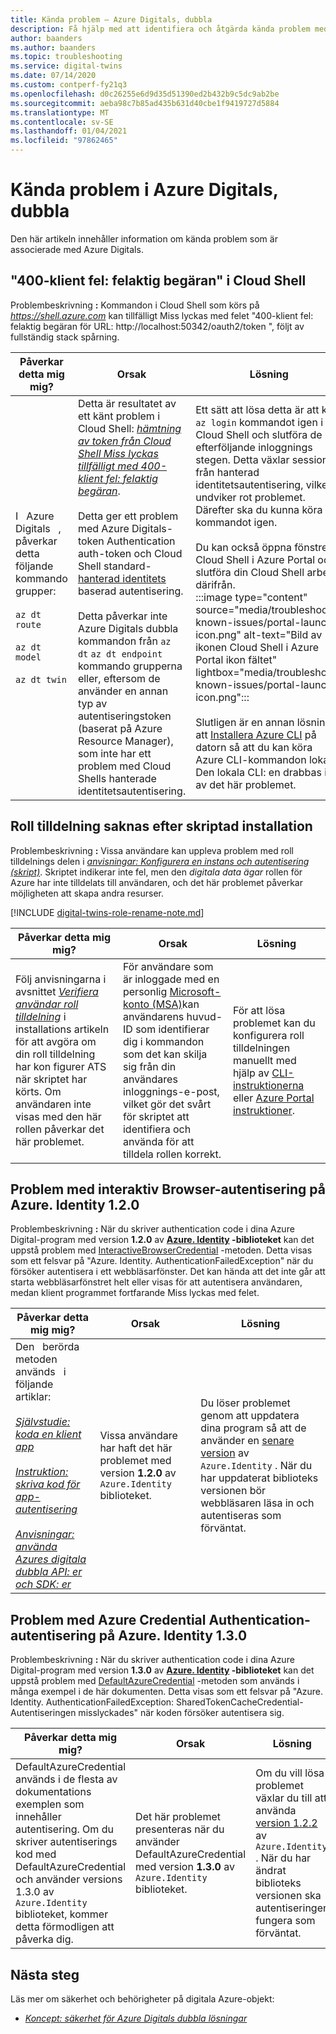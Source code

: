 ```yaml
---
title: Kända problem – Azure Digitals, dubbla
description: Få hjälp med att identifiera och åtgärda kända problem med Azure Digitals.
author: baanders
ms.author: baanders
ms.topic: troubleshooting
ms.service: digital-twins
ms.date: 07/14/2020
ms.custom: contperf-fy21q3
ms.openlocfilehash: d0c26255e6d9d35d51390ed2b432b9c5dc9ab2be
ms.sourcegitcommit: aeba98c7b85ad435b631d40cbe1f9419727d5884
ms.translationtype: MT
ms.contentlocale: sv-SE
ms.lasthandoff: 01/04/2021
ms.locfileid: "97862465"
---
```

# <a name="known-issues-in-azure-digital-twins"></a>Kända problem i Azure Digitals, dubbla

Den här artikeln innehåller information om kända problem som är associerade med Azure Digitals.

## <a name="400-client-error-bad-request-in-cloud-shell"></a>"400-klient fel: felaktig begäran" i Cloud Shell

Problembeskrivning **:** Kommandon i Cloud Shell som körs på *https://shell.azure.com* kan tillfälligt Miss lyckas med felet "400-klient fel: felaktig begäran för URL: http://localhost:50342/oauth2/token ", följt av fullständig stack spårning.

| Påverkar detta mig mig? | Orsak | Lösning |
| --- | --- | --- |
| I &nbsp; Azure &nbsp; Digitals &nbsp; , påverkar detta följande kommando grupper:<br><br>`az dt route`<br><br>`az dt model`<br><br>`az dt twin` | Detta är resultatet av ett känt problem i Cloud Shell: [*hämtning av token från Cloud Shell Miss lyckas tillfälligt med 400-klient fel: felaktig begäran*](https://github.com/Azure/azure-cli/issues/11749).<br><br>Detta ger ett problem med Azure Digitals-token Authentication auth-token och Cloud Shell standard- [hanterad identitets](../active-directory/managed-identities-azure-resources/overview.md) baserad autentisering. <br><br>Detta påverkar inte Azure Digitals dubbla kommandon från `az dt` `az dt endpoint` kommando grupperna eller, eftersom de använder en annan typ av autentiseringstoken (baserat på Azure Resource Manager), som inte har ett problem med Cloud Shells hanterade identitetsautentisering. | Ett sätt att lösa detta är att köra `az login` kommandot igen i Cloud Shell och slutföra de efterföljande inloggnings stegen. Detta växlar sessionen från hanterad identitetsautentisering, vilket undviker rot problemet. Därefter ska du kunna köra kommandot igen.<br><br>Du kan också öppna fönstret Cloud Shell i Azure Portal och slutföra din Cloud Shell arbete därifrån.<br>:::image type="content" source="media/troubleshoot-known-issues/portal-launch-icon.png" alt-text="Bild av ikonen Cloud Shell i Azure Portal ikon fältet" lightbox="media/troubleshoot-known-issues/portal-launch-icon.png":::<br><br>Slutligen är en annan lösning att [Installera Azure CLI](/cli/azure/install-azure-cli?view=azure-cli-latest&preserve-view=true) på datorn så att du kan köra Azure CLI-kommandon lokalt. Den lokala CLI: en drabbas inte av det här problemet. |


## <a name="missing-role-assignment-after-scripted-setup"></a>Roll tilldelning saknas efter skriptad installation

Problembeskrivning **:** Vissa användare kan uppleva problem med roll tilldelnings delen i [*anvisningar: Konfigurera en instans och autentisering (skript)*](how-to-set-up-instance-scripted.md). Skriptet indikerar inte fel, men den *digitala data ägar* rollen för Azure har inte tilldelats till användaren, och det här problemet påverkar möjligheten att skapa andra resurser.

[!INCLUDE [digital-twins-role-rename-note.md](../../includes/digital-twins-role-rename-note.md)]

| Påverkar detta mig mig? | Orsak | Lösning |
| --- | --- | --- |
| Följ anvisningarna i avsnittet [*Verifiera användar roll tilldelning*](how-to-set-up-instance-scripted.md#verify-user-role-assignment) i installations artikeln för att avgöra om din roll tilldelning har kon figurer ATS när skriptet har körts. Om användaren inte visas med den här rollen påverkar det här problemet. | För användare som är inloggade med en personlig [Microsoft-konto (MSA)](https://account.microsoft.com/account)kan användarens huvud-ID som identifierar dig i kommandon som det kan skilja sig från din användares inloggnings-e-post, vilket gör det svårt för skriptet att identifiera och använda för att tilldela rollen korrekt. | För att lösa problemet kan du konfigurera roll tilldelningen manuellt med hjälp av [CLI-instruktionerna](how-to-set-up-instance-cli.md#set-up-user-access-permissions) eller [Azure Portal instruktioner](how-to-set-up-instance-portal.md#set-up-user-access-permissions). |

## <a name="issue-with-interactive-browser-authentication-on-azureidentity-120"></a>Problem med interaktiv Browser-autentisering på Azure. Identity 1.2.0

Problembeskrivning **:** När du skriver authentication code i dina Azure Digital-program med version **1.2.0** av **[Azure. Identity](/dotnet/api/azure.identity?view=azure-dotnet&preserve-view=true) -biblioteket** kan det uppstå problem med [InteractiveBrowserCredential](/dotnet/api/azure.identity.interactivebrowsercredential?view=azure-dotnet&preserve-view=true) -metoden. Detta visas som ett felsvar på "Azure. Identity. AuthenticationFailedException" när du försöker autentisera i ett webbläsarfönster. Det kan hända att det inte går att starta webbläsarfönstret helt eller visas för att autentisera användaren, medan klient programmet fortfarande Miss lyckas med felet.

| Påverkar detta mig mig? | Orsak | Lösning |
| --- | --- | --- |
| Den &nbsp; berörda &nbsp; metoden &nbsp; &nbsp; används &nbsp; i &nbsp; &nbsp; följande artiklar:<br><br>[*Självstudie: koda en klient app*](tutorial-code.md)<br><br>[*Instruktion: skriva kod för app-autentisering*](how-to-authenticate-client.md)<br><br>[*Anvisningar: använda Azures digitala dubbla API: er och SDK: er*](how-to-use-apis-sdks.md) | Vissa användare har haft det här problemet med version **1.2.0** av `Azure.Identity` biblioteket. | Du löser problemet genom att uppdatera dina program så att de använder en [senare version](https://www.nuget.org/packages/Azure.Identity) av `Azure.Identity` . När du har uppdaterat biblioteks versionen bör webbläsaren läsa in och autentiseras som förväntat. |

## <a name="issue-with-default-azure-credential-authentication-on-azureidentity-130"></a>Problem med Azure Credential Authentication-autentisering på Azure. Identity 1.3.0

Problembeskrivning **:** När du skriver authentication code i dina Azure Digital-program med version **1.3.0** av **[Azure. Identity](/dotnet/api/azure.identity?view=azure-dotnet&preserve-view=true) -biblioteket** kan det uppstå problem med [DefaultAzureCredential](/dotnet/api/azure.identity.defaultazurecredential?view=azure-dotnet?view=azure-dotnet&preserve-view=true) -metoden som används i många exempel i de här dokumenten. Detta visas som ett felsvar på "Azure. Identity. AuthenticationFailedException: SharedTokenCacheCredential-Autentiseringen misslyckades" när koden försöker autentisera sig.

| Påverkar detta mig mig? | Orsak | Lösning |
| --- | --- | --- |
| DefaultAzureCredential används i de flesta av dokumentations exemplen som innehåller autentisering. Om du skriver autentiserings kod med DefaultAzureCredential och använder versions 1.3.0 av `Azure.Identity` biblioteket, kommer detta förmodligen att påverka dig. | Det här problemet presenteras när du använder DefaultAzureCredential med version **1.3.0** av `Azure.Identity` biblioteket. | Om du vill lösa problemet växlar du till att använda [version 1.2.2](https://www.nuget.org/packages/Azure.Identity/1.2.2) av `Azure.Identity` . När du har ändrat biblioteks versionen ska autentiseringen fungera som förväntat. |

## <a name="next-steps"></a>Nästa steg

Läs mer om säkerhet och behörigheter på digitala Azure-objekt:
* [*Koncept: säkerhet för Azure Digitals dubbla lösningar*](concepts-security.md)